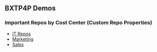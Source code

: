 ## BXTP4P Demos

### Important Repos by Cost Center (Custom Repo Properties)

- [IT Repos](https://github.com/orgs/bxtp4p-demos/repositories?q=props.cost_center%3AIT)
- [Marketing](https://github.com/orgs/bxtp4p-demos/repositories?q=props.cost_center%3AMarketing)
- [Sales](https://github.com/orgs/bxtp4p-demos/repositories?q=props.cost_center%3ASales)
